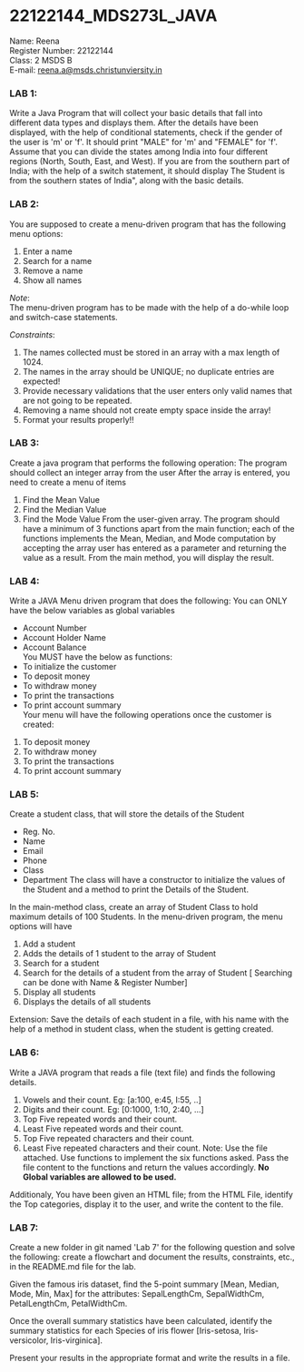 # 22122144_MDS273L_JAVA
Name: Reena  
Register Number: 22122144  
Class: 2 MSDS B  
E-mail: reena.a@msds.christunviersity.in  

### LAB 1:
Write a Java Program that will collect your basic details that fall into different data types and displays them. After the details have been displayed, with the help of conditional statements, check if the gender of the user is 'm' or 'f'. It should print "MALE" for 'm' and "FEMALE" for 'f'. Assume that you can divide the states among India into four different regions (North, South, East, and West). If you are from the southern part of India; with the help of a switch statement, it should display The Student is from the southern states of India", along with the basic details.

### LAB 2:  
You are supposed to create a menu-driven program that has the following menu options:  
1. Enter a name  
2. Search for a name  
3. Remove a name  
4. Show all names  

*Note*:  
The menu-driven program has to be made with the help of a do-while loop and switch-case statements.  

*Constraints*:    
1. The names collected must be stored in an array with a max length of 1024.  
2. The names in the array should be UNIQUE; no duplicate entries are expected!  
3. Provide necessary validations that the user enters only valid names that are not going to be repeated.  
4. Removing a name should not create empty space inside the array!  
5. Format your results properly!!

### LAB 3:
Create a java program that performs the following operation:
The program should collect an integer array from the user
After the array is entered, you need to create a menu of items
1. Find the Mean Value
2. Find the Median Value
3. Find the Mode Value
From the user-given array.
The program should have a minimum of 3 functions apart from the main function; each of the functions implements the Mean, Median, and Mode computation by accepting the array user has entered as a parameter and returning the value as a result. From the main method, you will display the result.

### LAB 4:
Write a JAVA Menu driven program that does the following:
You can ONLY have the below variables as global variables
* Account Number
* Account Holder Name
* Account Balance  
You MUST have the below as functions: 
* To initialize the customer
* To deposit money
* To withdraw money
* To print the transactions
* To print account summary  
Your menu will have the following operations once the customer is created:
1. To deposit money
2. To withdraw money
3. To print the transactions
4. To print account summary

### LAB 5:
Create a student class, that will store the details of the Student
* Reg. No.
* Name
* Email
* Phone
* Class
* Department
The class will have a constructor to initialize the values of the Student and a method to print the Details of the Student.

In the main-method class, create an array of Student Class to hold maximum details of 100 Students.
In the menu-driven program, the menu options will have
1. Add a student
2. Adds the details of 1 student to the array of Student
3. Search for a student
4. Search for the details of a student from the array of Student [ Searching can be done with Name & Register Number]
5. Display all students
6. Displays the details of all students

Extension:
Save the details of each student in a file, with his name with the help of a method in student class, when the student is getting created.

### LAB 6:
Write a JAVA program that reads a file (text file) and finds the following details.
1. Vowels and their count. Eg: [a:100, e:45, I:55, ..]
2. Digits and their count. Eg: [0:1000, 1:10, 2:40, ...]
3. Top Five repeated words and their count.
4. Least Five repeated words and their count.
5. Top Five repeated characters and their count.
6. Least Five repeated characters and their count.
Note:
Use the file attached.
Use functions to implement the six functions asked.
Pass the file content to the functions and return the values accordingly. **No Global variables are allowed to be used.**

Additionaly, You have been given an HTML file; from the HTML File, identify the Top categories, display it to the user, and write the content to the file.

### LAB 7:
Create a new folder in git named 'Lab 7' for the following question and solve the following: create a flowchart and document the results, constraints, etc., in the README.md file for the lab.

Given the famous iris dataset, find the 5-point summary [Mean, Median, Mode, Min, Max] for the attributes: SepalLengthCm, SepalWidthCm, PetalLengthCm, PetalWidthCm.

Once the overall summary statistics have been calculated, identify the summary statistics for each Species of iris flower [Iris-setosa, Iris-versicolor, Iris-virginica].

Present your results in the appropriate format and write the results in a file.
